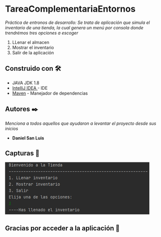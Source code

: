 # TareaComplementariaEntornos

_Práctica de entronos de desarrollo: Se trata de aplicación que simula el inventario de una tienda, 
la cual genera un menú por consola donde trendrémos tres opciones a escoger_
1) LLenar el almacen
2) Mostrar el inventario
3) Salir de la aplicación


## Construido con 🛠️

* JAVA JDK 1.8
* [IntelliJ IDEA ](https://www.jetbrains.com/es-es/idea/) - IDE
* [Maven](https://maven.apache.org/) - Manejador de dependencias



## Autores ✒️

_Menciona a todos aquellos que ayudaron a levantar el proyecto desde sus inicios_

* **Daniel San Luis** 


## Capturas 📌

![consola_menu](https://github.com/DanielSan1990/TareaComplementariaEntornos/blob/master/Captura_1.PNG)


## Gracias por acceder a la aplicación 🎁
